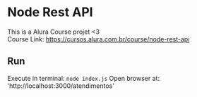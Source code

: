 # Node Rest API

This is a Alura Course projet <3  
Course Link: https://cursos.alura.com.br/course/node-rest-api

## Run
Execute in terminal: `node index.js`
Open browser at: 'http://localhost:3000/atendimentos'
